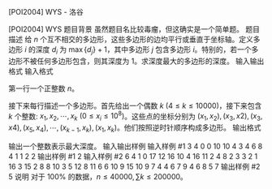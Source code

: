 



[POI2004] WYS - 洛谷














[POI2004] WYS
题目背景
虽然题目名比较毒瘤，但这确实是一个简单题。
题目描述
给 $n$ 个互不相交的多边形，这些多边形的边均平行或垂直于坐标轴。定义多边形 $i$ 的深度 $d_i$ 为 $\max\{d_j\}+1$，其中多边形 $j$ 包含多边形 $i$。特别的，若一个多边形不被任何多边形包含，则其深度为 $1$。求深度最大的多边形的深度。
输入输出格式
输入格式

第一行一个正整数 $n$。

接下来每行描述一个多边形。首先给出一个偶数 $k$ $(4 \leqslant k \leqslant 10000)$，接下来包含 $k$ 个整数: $x_1,x_2,\cdots,x_k$ $(0 \leqslant x_i \leqslant 10^8)$。这些点的坐标分别为 $(x_1, x_2), (x_3, x2), (x_3, x4), (x_5, x_4),\cdots,(x_{k-1}, x_k), (x_1, x_k)$。他们按照逆时针顺序构成多边形。
输出格式

输出一个整数表示最大深度。
输入输出样例
输入样例 #1
3
4 0 0 10 10
4 3 4 6 8
4 1 1 2 2
输出样例 #1
2
输入样例 #2
6
4 1 0 17 12
16 10 4 16 11 2 4 8 2 3 3 2 1 16 3 15 2
8 8 10 3 5 12 8 11 6
6 10 9 15 10 9 7
4 4 6 7 9
4 6 8 5 7
输出样例 #2
5
说明
对于 $100\%$ 的数据，$n \leqslant 40000, \sum k \leqslant 200000$。






